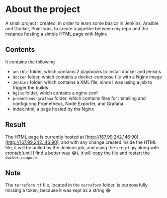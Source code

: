 # About the project

A small project I created, in order to learn some basics in Jenkins, Ansible and Docker, Point was, to create a pipeline between my repo and the instance hosting a simple HTML page with Nginx 

## Contents

It contains the following

- `ansible` folder, which contains 2 playbooks to install docker and jenkins
- `docker` folder, which contains a docker-compose file with a Nginx image
- `Jenkins` folder, which contains a XML file, since I was using a job to trigger the builds
- `Nginx` folder, which contains a nginx.conf
- `prometheus-grafana` folder, which contains files for installing and configuring Prometheus, Node Exporter, and Grafana
- index.html, a page hosted by the Nginx

## Result

The HTML page is currently hosted at [http://167.99.242.146:90](http://167.99.242.146:90), and with any change created inside the HTML file, it will be polled by the Jenkins job, and using the `script.py` along with crontab(until I find a better way :joy:), it will copy the file and restart the `docker-compose`

## Note

The `terraform.tf` file, located in the `terraform` folder, is purposefully missing a token, because it was kept as a string :joy: 

